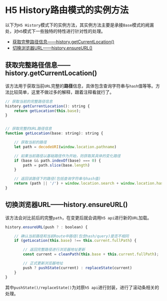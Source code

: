 # H5 History路由模式的实例方法

以下为`H5 History`模式下的实例方法，其实例方法主要是承接`Base`模式的阙漏处，对`H5`模式下一些独特的特性进行针对性的处理。

- [获取完整路径信息——history.getCurrentLocation()](#获取完整路径信息historygetcurrentlocation)
- [切换浏览器URL——history.ensureURL()](#切换浏览器urlhistoryensureurl)

## 获取完整路径信息——history.getCurrentLocation()

该方法用于获取当前`URL`完整的**路径**信息，具体包含查询字符串与`hash`值等等。方法比较简单，这里不做过多的解释，跟着注释看就行了。

```js
// 获取当前的完整路径信息
history.getCurrentLocation(): string {
    return getLocation(this.base);
}


// 获取完整的URL路径信息
function getLocation(base: string): string {

    // 获取当前的路径
    let path = decodeURI(window.location.pathname)

    // 如果当前路径以基础路径作为开始，则获取其具体的变化路径
    if (base && path.indexOf(base) === 0) {
        path = path.slice(base.length)
    }

    // 返回该路径下的路径(包括查询字符串与hash值)
    return (path || '/') + window.location.search + window.location.hash
}
```

## 切换浏览器URL——history.ensureURL()

该方法会对比前后的完整`path`，在变更后就会调用`h5 api`进行新的`URL`加载。

```js
history.ensureURL(push ? : boolean) {

    // 确认当前路径和当前Route中路径(包含hash/query)是否不相同
    if (getLocation(this.base) !== this.current.fullPath) {

        // 返回完整路径进行浏览器地址更新
        const current = cleanPath(this.base + this.current.fullPath);

        // 正式更新浏览器地址
        push ? pushState(current) : replaceState(current)
    }
}
```

其中`pushState()/replaceState()`为对原`h5 api`进行封装，进行了滚动条相关的处理。
